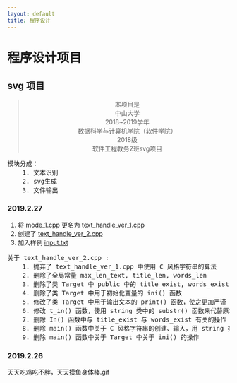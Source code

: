 ```yaml
---
layout: default
title: 程序设计
---
```


# 程序设计项目

## svg 项目

<blockquote style="text-align: center; ">
本项目是<br>
中山大学<br>
2018~2019学年<br>
数据科学与计算机学院（软件学院）<br>
2018级<br>
软件工程教务2班svg项目<br>
</blockquote>

<pre>
模块分成：
    1. 文本识别  
    2. svg生成  
    3. 文件输出
</pre>

### 2019.2.27

1. 将 mode_1.cpp 更名为 text_handle_ver_1.cpp  
2. 创建了 <a href="https://github.com/FFFengMJL/blog/blob/master/work/svg/text_handle_ver_2.cpp" target="_blank">text_handle_ver_2.cpp</a>  
3. 加入样例 <a href="https://github.com/FFFengMJL/blog/blob/master/work/svg/input.txt#L1" target="_blank">input.txt</a> 

<pre>
关于 text_handle_ver_2.cpp :
    1. 抛弃了 text_handle_ver_1.cpp 中使用 C 风格字符串的算法
    2. 删除了全局常量 max_len_text, title_len, words_len
    3. 删除了类 Target 中 public 中的 title_exist, words_exist，通过判断 title 与 words 的长度来代替前两者原本的作用
    4. 删除了类 Target 中用于初始化变量的 ini() 函数
    5. 修改了类 Target 中用于输出文本的 print() 函数，使之更加严谨
    6. 修改 t_in() 函数，使用 string 类中的 substr() 函数来代替原本字符串的复制
    7. 删除 In() 函数中与 title_exist 与 words_exist 有关的操作
    8. 删除 main() 函数中关于 C 风格字符串的创建、输入，用 string 类进行代替
    9. 删除 main() 函数中关于 Target 中关于 ini() 的操作
</pre>

### 2019.2.26

天天吃鸡吃不胖，天天摸鱼身体棒.gif